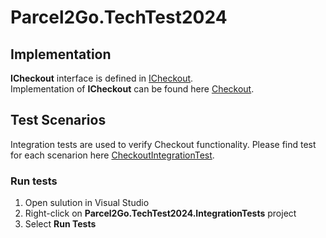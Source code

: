 # Parcel2Go.TechTest2024
## Implementation
**ICheckout** interface is defined in [ICheckout](https://github.com/Jan1010/Parcel2Go.TechTest2024/blob/master/src/Parcel2Go.TechTest2024.Application/Services/Abstractions/ICheckout.cs).  
Implementation of **ICheckout** can be found here [Checkout](https://github.com/Jan1010/Parcel2Go.TechTest2024/blob/master/src/Parcel2Go.TechTest2024.Application/Services/Checkout.cs).
## Test Scenarios
Integration tests are used to verify Checkout functionality. Please find test for each scenarion here [CheckoutIntegrationTest](https://github.com/Jan1010/Parcel2Go.TechTest2024/blob/master/test/Parcel2Go.TechTest2024.IntegrationTests/CheckoutIntegrationTest.cs).  
### Run tests
1. Open sulution in Visual Studio
2. Right-click on **Parcel2Go.TechTest2024.IntegrationTests** project
3. Select **Run Tests**
